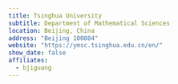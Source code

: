 ```yaml
---
title: Tsinghua University
subtitle: Department of Mathematical Sciences
location: Beijing, China
address: "Beijing 100084"
website: "https://ymsc.tsinghua.edu.cn/en/"
show_date: false
affiliates:
  - bjiguang
---
```

